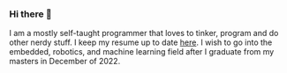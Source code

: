 ### Hi there 👋

I am a mostly self-taught programmer that loves to tinker, program and do other nerdy stuff. I keep my resume up to date [here](https://github.com/aryan-gupta/CurriculumVitae-Resume/blob/master/Resume.pdf). I wish to go into the embedded, robotics, and machine learning field after I graduate from my masters in December of 2022.

<!-- I relized how wordy this below is on the main page. 
I recently graduated from the University of North Carolina at Charlotte (UNCC) with a B.S. in Computer Engineering and am currently pursuing an M.S. in Computer Engineering. I expect to graduate in December of 2022. I am working at my university as an IT System Administrator and am working there as I have an agreement with my superiors that allows me to have my master’s degree paid for. I main interest is in embedded, robotics, and machine-learning.


My senior design project was the UNCC’s NASA USLI (University Student Launch Initiative) competition. For this project, we designed a rocket that traveled 4000 ft into the atmosphere and deployed a drone (UAS) that would travel to a sample recovery area (SRA) to collect a 10 ml sample of simulated lunar ice and transport it away. My responsibilities included writing an application that will process the video taken from the rocket and locating the SRA site during its accent to apogee, writing embedded applications to control the servos and motors to deploy the UAS, and designing programs to autonomously control the flight of the UAS. I had to communicate my requirements to the Mechanical Engineers and work with the Electrical Engineers on the team to program and deploy the drone. We placed first place nationally in payload and second place nationally overall.


Currently for my graduate thesis, I am designing a reinforcement learning model for a path-finding agent. Even though this thesis is a work in progress, I am confident that I will be able to complete it by the time I graduate. I have extensive experience with C++ and loved programming in it, however recently I have started to use more python in my projects as it's easier to write prototypes and get proof-of-concepts quicker. I regularly practice my programming ability using Leet Code and personal projects. 

I have also extensive experience in other software development areas. In my early undergraduate career, I created a graphical game of the card game Gin Rummy. The code and assets for that project can be found [here](https://github.com/aryan-gupta/ginrummy). I also have created a graphical visualization of sorting algorithms similar to the viral [YouTube video](https://youtu.be/kPRA0W1kECg). This project can be found [here](https://github.com/aryan-gupta/VisualSorting). This project got me familiar with how sorting algorithms worked and better understand what was happening under-the-hood. Like this project, I created my own library that emulated the standard C++ data structures and algorithms. Some of the stand library like std::any are difficult to decipher as the library is written for speed and efficiency and not necessary in a way for beginners to understand. I decided to create my own version of the std:: library. It taught me how various data structures worked and more about templates and type-erasure in C++. The repository can be seen [here](https://github.com/aryan-gupta/libari). I have many more repositories that helped me develop my programming and technical experience, but I will end it here to reduce this introduction’s wordiness.


My current position as an IT System Administrator II has provided me with the ability to network with various research faculty at my college. I have already worked with many of the faculty on research projects and helped them set up their computers and servers for their labs. Also, in my current position, I support many of the research Linux machines and servers for their work. Personally, I currently run over six hardware and VM-based machines running Linux, Windows, and FreeBSD in my ever-expanding home lab. Even though I live in an apartment that already has network infrastructure, I have sectioned off the network to accommodate my hobbies as a system administrator. I currently run Arch Linux as a daily driver for both my main desktop and laptop, both provisioned by Ansible. This work has allowed me to refine my troubleshooting, customer service, and Linux skills.

Outside of tech, I love going to the working out, going backpacking and biking and in the Appalachian trail. Most of my love for the outdoors comes from my childhood in Boy Scouts where we would go camping once every month. I am an eagle scout and I stayed around with my troop after I aged out as a Assistant Scoutmaster, I would definitely like to give back more, as its taught me so many things and prepared me for the life ahead of me.

As I am about to graduate, I am seeking a job in robotics and embedded system. If you are a recruiter, please send me an email using the email on the left and I would love to talk


<!--
I am a mostly self taught programmer that loves to tinker, program and do other nerdy stuff.

If you are a recruiter. My resume is linked [here](https://github.com/aryan-gupta/CurriculumVitae-Resume/blob/master/Resume.pdf).

I am currently doing my thesis in robotics, path finding with a layer of machine learning. I hope to graduate in December of 2022

<!--
**aryan-gupta/aryan-gupta** is a ✨ _special_ ✨ repository because its `README.md` (this file) appears on your GitHub profile.

Here are some ideas to get you started:

- 🔭 I’m currently working on ...
- 🌱 I’m currently learning ...
- 👯 I’m looking to collaborate on ...
- 🤔 I’m looking for help with ...
- 💬 Ask me about ...
- 📫 How to reach me: ...
- 😄 Pronouns: ...
- ⚡ Fun fact: ...
-->

